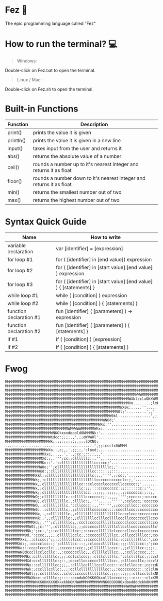 # Fez :frog:
The epic programming language called "Fez"

# How to run the terminal? :computer:
> Windows:

Double-click on Fez.bat to open the terminal.
> Linux / Mac:

Double-click on Fez.sh to open the terminal.

# Built-in Functions
| Function  | Description |
| ------------- | ------------- |
| print() | prints the value it is given |
| println() | prints the value it is given in a new line |
| input() | takes input from the user and returns it |
| abs() | returns the absolute value of a number |
| ceil() | rounds a number up to it's nearest integer and returns it as float |
| floor() | rounds a number down to it's nearest integer and returns it as float |
| min() | returns the smallest number out of two |
| max() | returns the highest number out of two |

# Syntax Quick Guide
| Name  | How to write |
| ------------- | ------------- |
| variable declaration | var [identifier] = [expression] |
| for loop #1 | for ( [identifier] in [end value]) expression |
| for loop #2 | for ( [identifier] in [start value]:[end value] ) expression |
| for loop #3 | for ( [identifier] in [start value]:[end value] ) { [statements] } |
| while loop #1 | while ( [condition] ) expression |
| while loop #2 | while ( [condition] ) { [statements] } |
| function declaration #1 | fun [identifier] ( [parameters] ) -> expression |
| function declaration #2 | fun [identifier] ( [parameters] ) { [statements] } |
| if #1 | if ( [condition] ) [expression] |
| if #2 | if ( [condition] ) { [statements] } |

# Fwog
```
MMMMMMMMMMMMMMMMMMMMMMMMMMMMMMMMMMMMMMMMMMMMMMMMMMMMMMMMMMMMMMMMMMMMMMMMMMMMMMMMMMMMMMMMMMMMMMMMMMMM
MMMMMMMMMMMMMMMMMMMMMMMMMMMMMMMMMMMMMMMMMMMMMMMMMMMMMMMMMMMMMMMMMMMMMMMMMMMMMMMMMMMMMMMMMMMMMMMMMMMM
MMMMMMMMMMMMMMMMMMMMMMMMMMMMMMMMMMMMMMMMMMMMMMMMMMMMMMMMMMMMMMMMMMMMMMMMMMMMMMMMMMMMMMMMMMMMMMMMMMMM
MMMMMMMMMMMMMMMMMMMMMMMMMMMMMMMMMMMMMMMMMMMMMMMMMMMMMMMMMMMMWWWMMMMMMMMMMMMMMMMMMMMMMMMMMMMMMMMMMMMM
MMMMMMMMMMMMMMMMMMMMMMMMMMMMMMMMMMMMMMMMMMMMMMMMMMMMMMMMMWXklcclxOKXWMMMMMMMMMMMMMMMMMMMMMMMMMMMMMMM
MMMMMMMMMMMMMMMMMMMMMMMMMMMMMMMMMMMMMMMMMMMMMMMMMMMMMMMMMXo........;lxKNWMMMMMMMMMMMMMMMMMMMMMMMMMMM
MMMMMMMMMMMMMMMMMMMMMMMMMMMMMMMMMMMMMMMMMMMMMMMMMMMMMWX0x:.....''......;oOXWWMMMMMMMMMMMMMMMMMMMMMMM
MMMMMMMMMMMMMMMMMMMMMMMMMMMMMMMMMMMMMMMMMMMMMMMMMMMNOl;'.........',,'.....:dOKNWMMMMMMMMMMMMMMMMMMMM
MMMMMMMMMMMMMMMMMMMMMMMMMMMMMMMMMMMMMMMMMMMMMMMMW0kl...............',;;;,''';lxOKNWMMMMMMMMMMMMMMMMM
MMMMMMMMMMMMMMMMMMMMMMMMMMMMMMMMMMMMMMMMMMMMMWN0d;'...................';;;;;::clodkKNWMMMMMMMMMMMMMM
MMMMMMMMMMMMMMMMMMMMMMMMMMMMMMMMMMMMMMMMMMMWKx:''.......................',;::ccccclodkKNWMMMMMMMMMMM
MMMMMMMMMMMMMMMMMMMMMMMMMMMMMWMWWWWMMMMMMWKx:..............................',;:::cclllox0XWMMMMMMMMM
MMMMMMMMMMMMMMMMMMMMMWNKOkxxxdoooldONMMMNk:'..................................',;:cccccllokKNMMMMMMM
MMMMMMMMMMMMMMMMMMMMWKdcc:;;;,,,',;;oKWW0l'......................................'',;:ccccclx0NWMMMM
MMMMMMMMMMMMMMMMMMMMWk;,;;:;;;;:;,;;;lOXNO; .........................................',;;:ccclx0WMMM
MMMMMMMMMMMMMMMMMMMWXo..,c;,,',;;;;,':loxd;..............................................'',;::lOWMM
MMMMMMMMMMMMMMMMMMXxc,..,,.','.,:cc:;::;;,,,'...............................................'',l0WMM
MMMMMMMMMMMMMMMMMXd:;,.''';cc;;cllllllc:;,'',,.............................................'',cOWMMM
MMMMMMMMMMMMMMMMMKo::'.':clllllllllllllllcc:ccc;'........................................''',cOWMMMM
MMMMMMMMMMMMMMMMW0o;'';cllllllllllllllllllllllllc;,'.....................................'',:kNMMMMM
MMMMMMMMMMMMMMMWKd:;:cllllllllllllllllllcc:::::;;:::;,..................................'',:kNMMMMMM
MMMMMMMMMMMMMMXkl:;cllllllllllllllllllllc:;,,'''',;:cc:,'...............................',;xNMMMMMMM
MMMMMMMMMMMMMWk;,;clllllllllllllllllllllllcccccccccccclc:;,'...........................'';xXMMMMMMMM
MMMMMMMMMMMMMWx,;cllllllllllllllllcc::cclcccclccccccllcccccc:;'.......................'';dXMMMMMMMMM
MMMMMMMMMMMMMWx,;clllllllllllllllllc:;;;:::ccccccccc:;;::::::cc:;''..................'',oKWMMMMMMMMM
MMMMMMMMMMMMMWk;;clllllllllllllllllllcc::;;;;;;;;;;,,,;:ccccccc:;::;,'.............''',lKWMMMMMMMMMM
MMMMMMMMMMMMMWO;;cllllllllllc::clllllccccccc:;;,,,,,'''';ccccc:;:ccccc:;,''.......''',l0WMMMMMMMMMMM
MMMMMMMMMMMMMWO;,cllllllllllc,,:llllc:;,'''......''''',:cclccc;:ccccccccccc:;,;:::::lxKWMMMMMMMMMMMM
MMMMMMMMMMMMMWO,.;clllllllllc,':cllcccc:;,,'''''',;;cccccllcc::cccccccccccccc;c0NXXXNWMMMMMMMMMMMMMM
MMMMMMMMMMMMMW0:..:cllllllllc;,;clllllllccccccc::::ccccllccc::ccccccccclllccc;;kWMMMMMMMMMMMMMMMMMMM
MMMMMMMMMMMMMMNx,.,:cllllllllc,,cllllllllllllllllllllcccclccccccccccccclccccc;,dXWMMMMMMMMMMMMMMMMMM
MMMMMMMMMMMMMMNk:,',;clllllllc:,;clllllllcclllccllllcccllccccccccllccccclcccc;,:dOXWMMMMMMMMMMMMMMMM
MMMMMMMMMMMMMXd;;,''';clllllllc;,;ccclccccccllllllcccccclccccccccllcccccccccc:,:cccxNMMMMMMMMMMMMMMM
MMMMMMMMMMMW0l,;c;''',:clllllllc;,;;cccccccllllllllcllccllcccccccccllcllclccc:,:c:',xNWMMMMMMMMMMMMM
MMMMMMMMMMNk;';cc:,';::cclllllllcc:;:ccccccllllllclcccccllccclcccccccccccccc;',:cc;.'cONMMMMMMMMMMMM
MMMMMMMMW0d,':cccc;,,;;;cllllllcclc;;:ccccccllllllcc;;cllcccllllcc:;ccccccc:'.,cclc:'.,lkXMMMMMMMMMM
MMMMMMMXxc,,:clcccc;';;;:cllllllccc:;;cccccllllllllc;;ccclllllllc:',cccccc:,',;cccccc;,;oKMMMMMMMMMM
MMMMMMXd:;,:ccccclcc::;';clllllcc:::;,:clcccclllllcc;;;;:llllccc:;';ccc:;,;;;;;:clcccc:cOWMMMMMMMMMM
MMMMMMKo:::cccclcccclc:,,:ccccc::ccc;,;cllllllllcccc:,,;clllllcc:;;;:;,,;;c:;;::ccclccc:lKMMMMMMMMMM
MMMMMMWN0dcccllcclccllc:,,:cccccccllc;,;clllllclllcc;,,:ccllccccc;;::;;::cc:;cc:clcclcc:cOMMMMMMMMMM
MMMMMMMMMNkc:ccllllllllc;,;;:cclcclccc;;:clllclllllc,':clcllllcc:;:ccck0dcccckkccllclcc:l0MMMMMMMMMM
MMMMMMMMMMXd:ccclllllllc:;::,;ccccllcccccccllllllcc:,;clllcccllc;:cccl0WNOo:cO0l:llccc:ckNMMMMMMMMMM
MMMMMMMMMMNx::cclllllllcc;;;,,:cllllccllllcccllccc:::cclcllcccc:;ccccdXMMWXOxK0lccccc:o0WMMMMMMMMMMM
MMMMMMMMMMWk:;ccclllccllc:,,;:ccllclllllllllllcc:;;:cccccccccc:;:clclOWMMMMMMM0l:c::oONMMMMMMMMMMMMM
MMMMMMMMMMW0l;;:cclllllcc::cclccccccccllllllllcc:;;;;::;;;:cllccclclxNMMMMMMMMKl::;oXMMMMMMMMMMMMMMM
MMMMMMMMMMMWXkoc::cllllc;;:::::ccodxkO0KK0Okxolllccccc:;;::c:::::clxXMMMMMMMMM0l;cxXMMMMMMMMMMMMMMMM
MMMMMMMMMMMMMWNXK0KKKXK0kkxkkkOKNWWMMMMMMMMWWNK0OOOOOOxdooddddxkk0KNMMMMMMMMMMN0OKWMMMMMMMMMMMMMMMMM
MMMMMMMMMMMMMMMMMMMMMMMMMMMMMMMMMMMMMMMMMMMMMMMMMMMMMMMMWMMWMWMMMMMMMMMMMMMMMMMMMMMMMMMMMMMMMMMMMMMM
MMMMMMMMMMMMMMMMMMMMMMMMMMMMMMMMMMMMMMMMMMMMMMMMMMMMMMMMMMMMMMMMMMMMMMMMMMMMMMMMMMMMMMMMMMMMMMMMMMMM
MMMMMMMMMMMMMMMMMMMMMMMMMMMMMMMMMMMMMMMMMMMMMMMMMMMMMMMMMMMMMMMMMMMMMMMMMMMMMMMMMMMMMMMMMMMMMMMMMMMM
```
